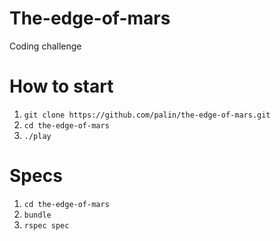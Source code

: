 # The-edge-of-mars
Coding challenge

# How to start
1. `git clone https://github.com/palin/the-edge-of-mars.git`
2. `cd the-edge-of-mars`
3. `./play`

# Specs
1. `cd the-edge-of-mars`
2. `bundle`
3. `rspec spec`
